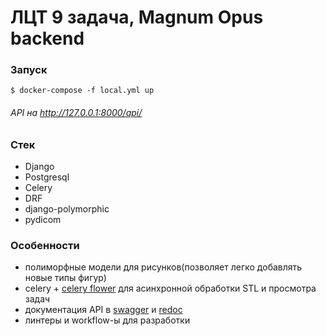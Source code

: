 # ЛЦТ 9 задача, Magnum Opus backend

### Запуск
```shell
$ docker-compose -f local.yml up
```

###### API на http://127.0.0.1:8000/api/

### Стек
- Django
- Postgresql
- Celery
- DRF
- django-polymorphic
- pydicom


### Особенности

- полиморфные модели для рисунков(позволяет легко добавлять новые типы фигур)
- celery + [celery flower](http://127.0.0.1:5555) для асинхронной обработки STL и просмотра задач
- документация API в [swagger](http://127.0.0.1:8000/api/docs/) и [redoc](http://127.0.0.1:8000/api/redoc/)
- линтеры и workflow-ы для разработки
